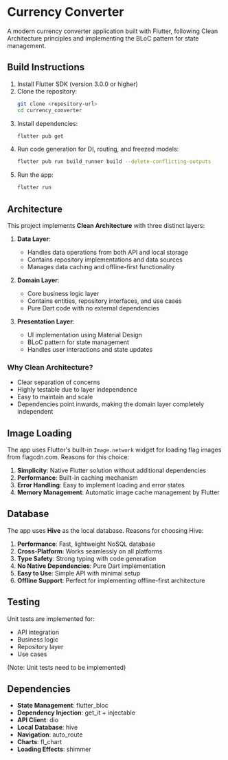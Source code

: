 # Currency Converter

A modern currency converter application built with Flutter, following Clean Architecture principles and implementing the BLoC pattern for state management.

## Build Instructions

1. Install Flutter SDK (version 3.0.0 or higher)
2. Clone the repository:
   ```sh
   git clone <repository-url>
   cd currency_converter
   ```
3. Install dependencies:
   ```sh
   flutter pub get
   ```
4. Run code generation for DI, routing, and freezed models:
   ```sh
   flutter pub run build_runner build --delete-conflicting-outputs
   ```
5. Run the app:
   ```sh
   flutter run
   ```

## Architecture

This project implements **Clean Architecture** with three distinct layers:

1. **Data Layer**:
   - Handles data operations from both API and local storage
   - Contains repository implementations and data sources
   - Manages data caching and offline-first functionality

2. **Domain Layer**:
   - Core business logic layer
   - Contains entities, repository interfaces, and use cases
   - Pure Dart code with no external dependencies

3. **Presentation Layer**:
   - UI implementation using Material Design
   - BLoC pattern for state management
   - Handles user interactions and state updates

### Why Clean Architecture?
- Clear separation of concerns
- Highly testable due to layer independence
- Easy to maintain and scale
- Dependencies point inwards, making the domain layer completely independent

## Image Loading

The app uses Flutter's built-in `Image.network` widget for loading flag images from flagcdn.com. Reasons for this choice:

1. **Simplicity**: Native Flutter solution without additional dependencies
2. **Performance**: Built-in caching mechanism
3. **Error Handling**: Easy to implement loading and error states
4. **Memory Management**: Automatic image cache management by Flutter

## Database

The app uses **Hive** as the local database. Reasons for choosing Hive:

1. **Performance**: Fast, lightweight NoSQL database
2. **Cross-Platform**: Works seamlessly on all platforms
3. **Type Safety**: Strong typing with code generation
4. **No Native Dependencies**: Pure Dart implementation
5. **Easy to Use**: Simple API with minimal setup
6. **Offline Support**: Perfect for implementing offline-first architecture

## Testing

Unit tests are implemented for:
- API integration
- Business logic
- Repository layer
- Use cases

(Note: Unit tests need to be implemented)

## Dependencies

- **State Management**: flutter_bloc
- **Dependency Injection**: get_it + injectable
- **API Client**: dio
- **Local Database**: hive
- **Navigation**: auto_route
- **Charts**: fl_chart
- **Loading Effects**: shimmer